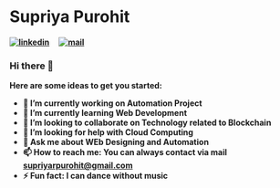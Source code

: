 <h1><b> Supriya Purohit <b></h1>

[![linkedin](https://github.com/arpit-dwivedi/arpit-dwivedi.github.io/blob/master/assets/img/Webp.net-resizeimage.png)](https://www.linkedin.com/in/supriyarakeshpurohit/)&nbsp;&nbsp;&nbsp;&nbsp;
[![mail](https://github.com/arpit-dwivedi/arpit-dwivedi/blob/master/m1.png)](mailto:supriyarpurohit@gmail.com)
### Hi there 👋



Here are some ideas to get you started:

- 🔭 I’m currently working on Automation Project
- 🌱 I’m currently learning Web Development
- 👯 I’m looking to collaborate on Technology related to Blockchain
- 🤔 I’m looking for help with Cloud Computing
- 💬 Ask me about WEb Designing and Automation
- 📫 How to reach me: You can always contact via mail supriyarpurohit@gmail.com
- ⚡ Fun fact: I can dance without music


